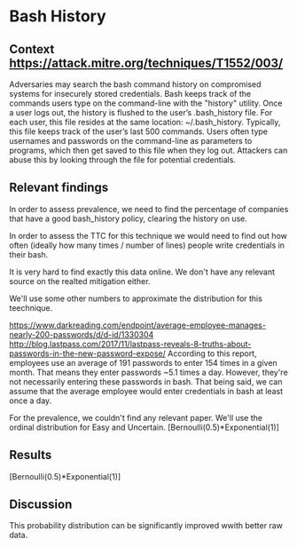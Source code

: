 # Bash History

## Context https://attack.mitre.org/techniques/T1552/003/

Adversaries may search the bash command history on compromised systems for insecurely stored credentials. Bash keeps track of the commands users type on the command-line with the "history" utility. Once a user logs out, the history is flushed to the user’s .bash_history file. For each user, this file resides at the same location: ~/.bash_history. Typically, this file keeps track of the user’s last 500 commands. Users often type usernames and passwords on the command-line as parameters to programs, which then get saved to this file when they log out. Attackers can abuse this by looking through the file for potential credentials.

## Relevant findings

In order to assess prevalence, we need to find the percentage of companies that have a good bash_history policy, clearing the history on use. 

In order to assess the TTC for this technique we would need to find out how often (ideally how many times / number of lines) people write credentials in their bash. 

It is very hard to find exactly this data online.
We don't have any relevant source on the realted mitigation either.  

We'll use some other numbers to approximate the distribution for this teechnique.

https://www.darkreading.com/endpoint/average-employee-manages-nearly-200-passwords/d/d-id/1330304
http://blog.lastpass.com/2017/11/lastpass-reveals-8-truths-about-passwords-in-the-new-password-expose/
According to this report, employees use an average of 191 passwords to enter 154 times in a given month. That means they enter passwords ~5.1 times a day. However, they're not necessarily entering these passwords in bash. That being said, we can assume that the average employee would enter credentials in bash at least once a day.

For the prevalence, we couldn't find any relevant paper. We'll use the ordinal distribution for Easy and Uncertain. [Bernoulli(0.5)*Exponential(1)]

## Results

[Bernoulli(0.5)*Exponential(1)]

## Discussion

This probability distribution can be significantly improved wwith better raw data.